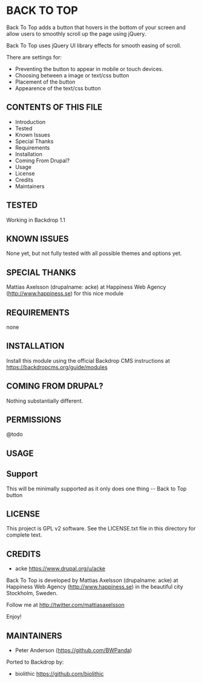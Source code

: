 BACK TO TOP
===================

Back To Top adds a button that hovers in the bottom of your screen and allow users to smoothly scroll up the page using jQuery.

Back To Top uses jQuery UI library effects for smooth easing of scroll.

There are settings for:

  * Preventing the button to appear in mobile or touch devices.
  * Choosing between a image or text/css button
  * Placement of the button
  * Appearence of the text/css button

CONTENTS OF THIS FILE
---------------------

 - Introduction
 - Tested
 - Known Issues
 - Special Thanks
 - Requirements
 - Installation
 - Coming From Drupal?
 - Usage
 - License
 - Credits
 - Maintainers

TESTED
-----

Working in Backdrop 1.1

KNOWN ISSUES
---------------------

None yet, but not fully tested with all possible themes and options yet.

SPECIAL THANKS
--------------

Mattias Axelsson (drupalname: acke) at Happiness Web Agency (http://www.happiness.se) for this nice module


REQUIREMENTS
------------

none

INSTALLATION
------------

Install this module using the official Backdrop CMS instructions at https://backdropcms.org/guide/modules

COMING FROM DRUPAL?
-------------------

Nothing substantially different.

PERMISSIONS
------------

@todo


USAGE
-----



Support
-------

This will be minimally supported as it only does one thing -- Back to Top button

LICENSE
-------

This project is GPL v2 software. See the LICENSE.txt file in this directory for complete text.

CREDITS
-----------

- acke <https://www.drupal.org/u/acke>

Back To Top is developed by Mattias Axelsson (drupalname: acke) at Happiness Web Agency (http://www.happiness.se) in the beautiful city Stockholm, Sweden.

Follow me at http://twitter.com/mattiasaxelsson

Enjoy!

MAINTAINERS
-----------

- Peter Anderson (https://github.com/BWPanda)

Ported to Backdrop by:

 - biolithic <https://github.com/biolithic>
